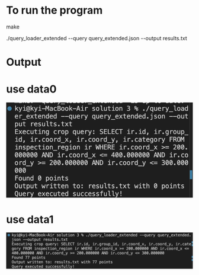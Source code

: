 # To run the program
make

./query_loader_extended --query query_extended.json --output results.txt

# Output
# use data0
![Program Output](solution3_data0.png)

# use data1
![Program Output](solution3_data1.png)